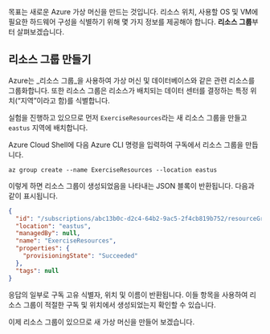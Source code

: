 목표는 새로운 Azure 가상 머신을 만드는 것입니다. 리소스 위치, 사용할 OS 및 VM에 필요한 하드웨어 구성을 식별하기 위해 몇 가지 정보를 제공해야 합니다. **리소스 그룹**부터 살펴보겠습니다.

## <a name="create-a-resource-group"></a>리소스 그룹 만들기

Azure는 _리소스 그룹_을 사용하여 가상 머신 및 데이터베이스와 같은 관련 리소스를 그룹화합니다. 또한 리소스 그룹은 리소스가 배치되는 데이터 센터를 결정하는 특정 위치(“지역”이라고 함)를 식별합니다.

실험을 진행하고 있으므로 먼저 `ExerciseResources`라는 새 리소스 그룹을 만들고 `eastus` 지역에 배치합니다.

<!-- TODO: replace with free ed-tier -->

Azure Cloud Shell에 다음 Azure CLI 명령을 입력하여 구독에서 리소스 그룹을 만듭니다.

```azurecli
az group create --name ExerciseResources --location eastus
```

이렇게 하면 리소스 그룹이 생성되었음을 나타내는 JSON 블록이 반환됩니다. 다음과 같이 표시됩니다.

```json
{
  "id": "/subscriptions/abc13b0c-d2c4-64b2-9ac5-2f4cb819b752/resourceGroups/ExerciseResources",
  "location": "eastus",
  "managedBy": null,
  "name": "ExerciseResources",
  "properties": {
    "provisioningState": "Succeeded"
  },
  "tags": null
}
```

응답의 일부로 구독 고유 식별자, 위치 및 이름이 반환됩니다. 이들 항목을 사용하여 리소스 그룹이 적절한 구독 및 위치에서 생성되었는지 확인할 수 있습니다.

이제 리소스 그룹이 있으므로 새 가상 머신을 만들어 보겠습니다.